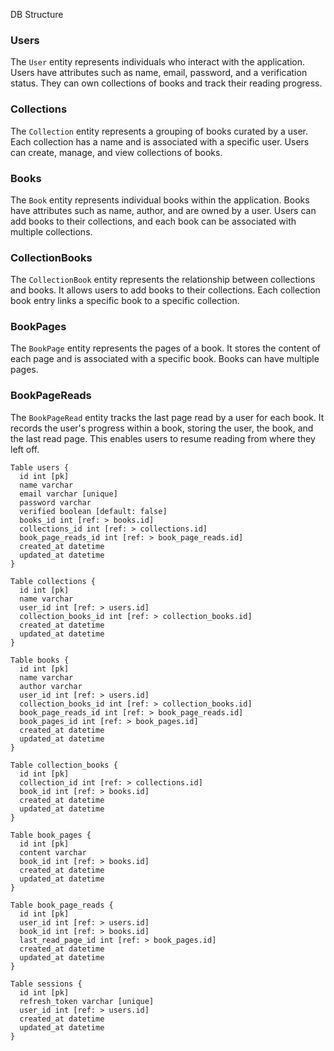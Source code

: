 
DB Structure

### Users
The `User` entity represents individuals who interact with the application. Users have attributes such as name, email, password, and a verification status. They can own collections of books and track their reading progress.

### Collections
The `Collection` entity represents a grouping of books curated by a user. Each collection has a name and is associated with a specific user. Users can create, manage, and view collections of books.

### Books
The `Book` entity represents individual books within the application. Books have attributes such as name, author, and are owned by a user. Users can add books to their collections, and each book can be associated with multiple collections.

### CollectionBooks
The `CollectionBook` entity represents the relationship between collections and books. It allows users to add books to their collections. Each collection book entry links a specific book to a specific collection.

### BookPages
The `BookPage` entity represents the pages of a book. It stores the content of each page and is associated with a specific book. Books can have multiple pages.

### BookPageReads
The `BookPageRead` entity tracks the last page read by a user for each book. It records the user's progress within a book, storing the user, the book, and the last read page. This enables users to resume reading from where they left off.


```dbdiagram
Table users {
  id int [pk]
  name varchar
  email varchar [unique]
  password varchar
  verified boolean [default: false]
  books_id int [ref: > books.id]
  collections_id int [ref: > collections.id]
  book_page_reads_id int [ref: > book_page_reads.id]
  created_at datetime 
  updated_at datetime
}

Table collections {
  id int [pk]
  name varchar
  user_id int [ref: > users.id]
  collection_books_id int [ref: > collection_books.id]
  created_at datetime 
  updated_at datetime
}

Table books {
  id int [pk]
  name varchar
  author varchar
  user_id int [ref: > users.id]
  collection_books_id int [ref: > collection_books.id]
  book_page_reads_id int [ref: > book_page_reads.id]
  book_pages_id int [ref: > book_pages.id]
  created_at datetime 
  updated_at datetime
}

Table collection_books {
  id int [pk]
  collection_id int [ref: > collections.id]
  book_id int [ref: > books.id]
  created_at datetime 
  updated_at datetime
}

Table book_pages {
  id int [pk]
  content varchar
  book_id int [ref: > books.id]
  created_at datetime 
  updated_at datetime
}

Table book_page_reads {
  id int [pk]
  user_id int [ref: > users.id]
  book_id int [ref: > books.id]
  last_read_page_id int [ref: > book_pages.id]
  created_at datetime 
  updated_at datetime
}

Table sessions {
  id int [pk]
  refresh_token varchar [unique]
  user_id int [ref: > users.id]
  created_at datetime 
  updated_at datetime
}

